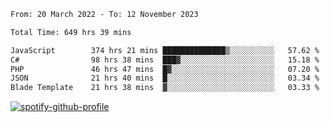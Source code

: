 <!--START_SECTION:waka-->

```txt
From: 20 March 2022 - To: 12 November 2023

Total Time: 649 hrs 39 mins

JavaScript        374 hrs 21 mins ██████████████▒░░░░░░░░░░   57.62 %
C#                98 hrs 38 mins  ███▓░░░░░░░░░░░░░░░░░░░░░   15.18 %
PHP               46 hrs 47 mins  █▓░░░░░░░░░░░░░░░░░░░░░░░   07.20 %
JSON              21 hrs 40 mins  █░░░░░░░░░░░░░░░░░░░░░░░░   03.34 %
Blade Template    21 hrs 38 mins  ▓░░░░░░░░░░░░░░░░░░░░░░░░   03.33 %
```

<!--END_SECTION:waka-->
[![spotify-github-profile](https://spotify-github-profile.vercel.app/api/view?uid=c00zprrvy9xiloa9qnco3hmng&cover_image=true&theme=novatorem&show_offline=false&background_color=121212&bar_color=53b14f&bar_color_cover=false)](https://spotify-github-profile.vercel.app/api/view?uid=c00zprrvy9xiloa9qnco3hmng&redirect=true)



